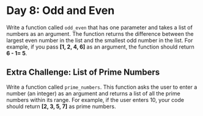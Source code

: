 # Day 8: Odd and Even

Write a function called `odd_even` that has one parameter and takes a list of numbers as an argument. The function returns the difference between the largest even number in the list and the smallest odd number in the list. For example, if you pass __\[1, 2, 4, 6]__ as an argument, the function should return __6 - 1= 5__.

## Extra Challenge: List of Prime Numbers

Write a function called `prime_numbers`. This function asks the user to enter a number (an integer) as an argument and returns a list of all the prime numbers within its range. For example, if the user enters 10, your code should return __\[2, 3, 5, 7]__ as prime numbers.  
